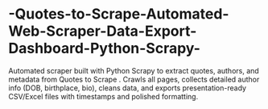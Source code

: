 # -Quotes-to-Scrape-Automated-Web-Scraper-Data-Export-Dashboard-Python-Scrapy-
Automated scraper built with Python Scrapy to extract quotes, authors, and metadata from Quotes to Scrape . Crawls all pages, collects detailed author info (DOB, birthplace, bio), cleans data, and exports presentation-ready CSV/Excel files with timestamps and polished formatting.

